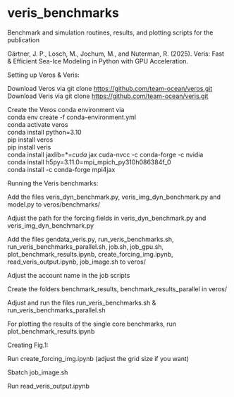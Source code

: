 # veris_benchmarks
Benchmark and simulation routines, results, and plotting scripts for the publication

Gärtner, J. P., Losch, M., Jochum, M., and Nuterman, R. (2025). Veris: Fast &amp; Efficient Sea-Ice Modeling in Python with GPU Acceleration.


Setting up Veros & Veris:

Download Veros via git clone https://github.com/team-ocean/veros.git  
Download Veris via git clone https://github.com/team-ocean/veris.git

Create the Veros conda environment via  
conda env create -f conda-environment.yml  
conda activate veros  
conda install python=3.10  
pip install veros  
pip install veris  
conda install jaxlib=*=*cuda* jax cuda-nvcc -c conda-forge -c nvidia  
conda install h5py=3.11.0=mpi_mpich_py310h086384f_0  
conda install -c conda-forge mpi4jax


Running the Veris benchmarks:

Add the files veris_dyn_benchmark.py, veris_img_dyn_benchmark.py and model.py to veros/benchmarks/

Adjust the path for the forcing fields in veris_dyn_benchmark.py and veris_img_dyn_benchmark.py

Add the files gendata_veris.py, run_veris_benchmarks.sh, run_veris_benchmarks_parallel.sh, job.sh, job_gpu.sh, plot_benchmark_results.ipynb, create_forcing_img.ipynb, read_veris_output.ipynb, job_image.sh to veros/

Adjust the account name in the job scripts

Create the folders benchmark_results, benchmark_results_parallel in veros/

Adjust and run the files run_veris_benchmarks.sh & run_veris_benchmarks_parallel.sh

For plotting the results of the single core benchmarks, run plot_benchmark_results.ipynb


Creating Fig.1:

Run create_forcing_img.ipynb (adjust the grid size if you want)

Sbatch job_image.sh

Run read_veris_output.ipynb
